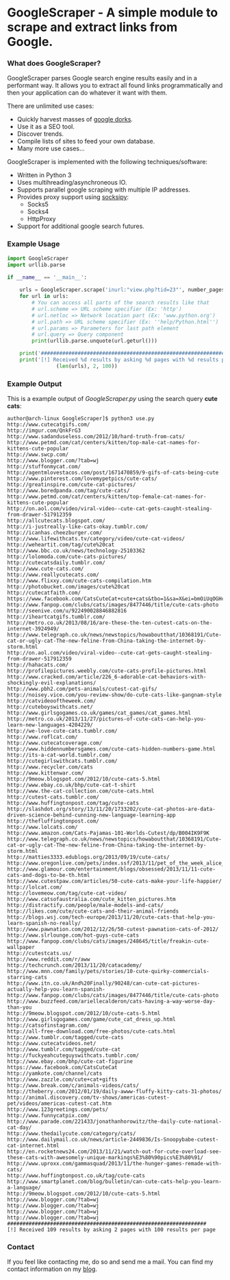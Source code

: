 # GoogleScraper - A simple module to scrape and extract links from Google. 

### What does GoogleScraper?

GoogleScraper parses Google search engine results easily and in a performant way. It allows you to extract all found
links programmatically and then your application can do whatever it want with them.

There are unlimited use cases:

+ Quickly harvest masses of [google dorks][1].
+ Use it as a SEO tool.
+ Discover trends.
+ Compile lists of sites to feed your own database.
+ Many more use cases...

GoogleScraper is implemented with the following techniques/software:

+ Written in Python 3
+ Uses multihreading/asynchroneous IO.
+ Supports parallel google scraping with multiple IP addresses.
+ Provides proxy support using [socksipy][2]:
  * Socks5
  * Socks4
  * HttpProxy
+ Support for additional google search futures.


### Example Usage


```python
import GoogleScraper
import urllib.parse

if __name__ == '__main__':
	
	urls = GoogleScraper.scrape('inurl:"view.php?tid=23"', number_pages=2)
	for url in urls:
		# You can access all parts of the search results like that
		# url.scheme => URL scheme specifier (Ex: 'http')
		# url.netloc => Network location part (Ex: 'www.python.org')
		# url.path => URL scheme specifier (Ex: ''help/Python.html'')
		# url.params => Parameters for last path element
		# url.query => Query component
		print(urllib.parse.unquote(url.geturl()))

	print('#################################################################')	
	print('[!] Received %d results by asking %d pages with %d results per page' %
				(len(urls), 2, 100))

```

### Example Output

This is a example output of *GoogleScraper.py* using the search query **cute cats**:

```
author@arch-linux GoogleScraper]$ python3 use.py 
http://www.cutecatgifs.com/
http://imgur.com/QnkFrG3
http://www.sadanduseless.com/2012/10/hard-truth-from-cats/
http://www.petmd.com/cat/centers/kitten/top-male-cat-names-for-kittens-cute-popular
http://www.swcp.com/
http://www.blogger.com/?tab=wj
http://stuffonmycat.com/
http://agentmlovestacos.com/post/1671470859/9-gifs-of-cats-being-cute
http://www.pinterest.com/lovemypetpics/cute-cats/
http://greatinspire.com/cute-cat-pictures/
http://www.boredpanda.com/tag/cute-cats/
http://www.petmd.com/cat/centers/kitten/top-female-cat-names-for-kittens-cute-popular
http://on.aol.com/video/viral-video--cute-cat-gets-caught-stealing-from-drawer-517912359
http://allcutecats.blogspot.com/
http://i-justreally-like-cats-okay.tumblr.com/
http://icanhas.cheezburger.com/
http://www.lifewithcats.tv/category/video/cute-cat-videos/
http://weheartit.com/tag/cute%20cat
http://www.bbc.co.uk/news/technology-25103362
http://lolomoda.com/cute-cats-pictures/
http://cutecatsdaily.tumblr.com/
http://www.cute-cats.com/
http://www.reallycutecats.com/
http://www.flixxy.com/cute-cats-compilation.htm
http://photobucket.com/images/cute%20cat
http://cutecatfaith.com/
https://www.facebook.com/CatsCuteCat+cute+cats&tbo=1&sa=X&ei=bmOiUqOGHc3bsgaH4ID4DQ&ved=0CE4QHzAK
http://www.fanpop.com/clubs/cats/images/8477446/title/cute-cats-photo
http://seenive.com/u/922490028846882816
http://iheartcatgifs.tumblr.com/
http://metro.co.uk/2013/08/16/are-these-the-ten-cutest-cats-on-the-internet-3924949/
http://www.telegraph.co.uk/news/newstopics/howaboutthat/10368191/Cute-cat-or-ugly-cat-The-new-feline-from-China-taking-the-internet-by-storm.html
http://on.aol.com/video/viral-video--cute-cat-gets-caught-stealing-from-drawer-517912359
http://hahacats.com/
http://profilepictures.weebly.com/cute-cats-profile-pictures.html
http://www.cracked.com/article/226_6-adorable-cat-behaviors-with-shockingly-evil-explanations/
http://www.pbh2.com/pets-animals/cutest-cat-gifs/
http://noisey.vice.com/you-review-show/do-cute-cats-like-gangnam-style
http://catvideooftheweek.com/
http://cuteboyswithcats.net/
http://www.girlsgogames.co.uk/games/cat_games/cat_games.html
http://metro.co.uk/2013/11/27/pictures-of-cute-cats-can-help-you-learn-new-languages-4204229/
http://we-love-cute-cats.tumblr.com/
http://www.roflcat.com/
http://www.cutecatcoverage.com/
http://www.hiddennumbersgames.com/cute-cats-hidden-numbers-game.html
http://its-a-cat-world.tumblr.com/
http://cutegirlswithcats.tumblr.com/
http://www.recycler.com/cats
http://www.kittenwar.com/
http://9meow.blogspot.com/2012/10/cute-cats-5.html
http://www.ebay.co.uk/bhp/cute-cat-t-shirt
http://www.the-cat-collection.com/cute-cats.html
http://cutest-cats.tumblr.com/
http://www.huffingtonpost.com/tag/cute-cats
http://slashdot.org/story/13/11/20/1733202/cute-cat-photos-are-data-driven-science-behind-cunning-new-language-learning-app
http://thefluffingtonpost.com/
http://www.lolcats.com/
http://www.amazon.com/Cats-Pajamas-101-Worlds-Cutest/dp/B004IK9F9K
http://www.telegraph.co.uk/news/newstopics/howaboutthat/10368191/Cute-cat-or-ugly-cat-The-new-feline-from-China-taking-the-internet-by-storm.html
http://matties3333.edublogs.org/2013/09/19/cute-cats/
http://www.oregonlive.com/pets/index.ssf/2013/11/pet_of_the_week_alice_is_a_won.html
http://www.glamour.com/entertainment/blogs/obsessed/2013/11/11-cute-cats-and-dogs-to-be-th.html
http://www.cutestpaw.com/articles/50-cute-cats-make-your-life-happier/
http://lolcat.com/
http://lovemeow.com/tag/cute-cat-video/
http://www.catsofaustralia.com/cute_kitten_pictures.htm
http://distractify.com/people/male-models-and-cats/
http://likes.com/cute/cute-cats-and-their-animal-friends
http://blogs.wsj.com/tech-europe/2013/11/20/cute-cats-that-help-you-learn-spanish-no-really/
http://www.pawnation.com/2012/12/26/50-cutest-pawnation-cats-of-2012/
http://www.slrlounge.com/hot-guys-cute-cats
http://www.fanpop.com/clubs/cats/images/248645/title/freakin-cute-wallpaper
http://cutestcats.us/
http://www.reddit.com/r/aww
http://techcrunch.com/2013/11/20/catacademy/
http://www.mnn.com/family/pets/stories/10-cute-quirky-commercials-starring-cats
http://www.itn.co.uk/And%20Finally/90248/can-cute-cat-pictures-actually-help-you-learn-spanish-
http://www.fanpop.com/clubs/cats/images/8477446/title/cute-cats-photo
http://www.buzzfeed.com/ariellecalderon/cats-having-a-way-worse-day-than-you
http://9meow.blogspot.com/2012/10/cute-cats-5.html
http://www.girlsgogames.com/game/cute_cat_dress_up.html
http://catsofinstagram.com/
http://all-free-download.com/free-photos/cute-cats.html
http://www.tumblr.com/tagged/cute-cats
http://www.cutecatvideos.net/
http://www.tumblr.com/tagged/cute-cat
http://fuckyeahcuteguyswithcats.tumblr.com/
http://www.ebay.com/bhp/cute-cat-figurine
https://www.facebook.com/CatsCuteCat
http://yamkote.com/channel/cats
http://www.zazzle.com/cute+cat+gifts
http://www.break.com/c/animals-videos/cats/
http://theberry.com/2012/01/19/daily-awww-fluffy-kitty-cats-31-photos/
http://animal.discovery.com/tv-shows/americas-cutest-pet/videos/americas-cutest-cat.htm
http://www.123greetings.com/pets/
http://www.funnycatpix.com/
http://www.parade.com/221433/jonathanhorowitz/the-daily-cute-national-cat-day/
http://www.thedailycute.com/category/cats/
http://www.dailymail.co.uk/news/article-2449836/Is-Snoopybabe-cutest-cat-internet.html
http://en.rocketnews24.com/2013/11/21/watch-out-for-cute-overload-see-these-cats-with-awesomely-unique-markings%E3%80%90pics%E3%80%91/
http://www.uproxx.com/gammasquad/2013/11/the-hunger-games-remade-with-cats/
http://www.huffingtonpost.co.uk/tag/cute-cats
http://www.smartplanet.com/blog/bulletin/can-cute-cats-help-you-learn-a-language/
http://9meow.blogspot.com/2012/10/cute-cats-5.html
http://www.blogger.com/?tab=wj
http://www.blogger.com/?tab=wj
http://www.blogger.com/?tab=wj
http://www.blogger.com/?tab=wj
#################################################################
[!] Received 109 results by asking 2 pages with 100 results per page
```


### Contact

If you feel like contacting me, do so and send me a mail. You can find my contact information on my [blog][3].


[1]: http://www.webvivant.com/google-hacking.html "Google Dorks"
[2]: https://code.google.com/p/socksipy-branch/ "Socksipy Branch"
[3]: http://incolumitas.com/about/contact/ "Contact with author"
